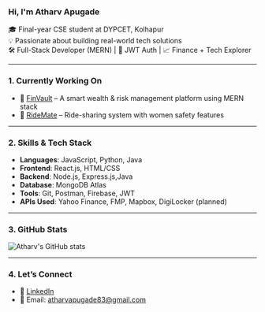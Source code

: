 ### Hi, I'm Atharv Apugade

🎓 Final-year CSE student at DYPCET, Kolhapur  
💡 Passionate about building real-world tech solutions  
🛠️ Full-Stack Developer (MERN) | 🔐 JWT Auth | 📈 Finance + Tech Explorer

---

### 1. Currently Working On

- 💼 [FinVault](https://github.com/atharvapugade/FinVault) – A smart wealth & risk management platform using MERN stack
- 🛵 [RideMate](https://github.com/atharvapugade/RideMate) – Ride-sharing system with women safety features


---

### 2. Skills & Tech Stack

- **Languages**: JavaScript, Python, Java
- **Frontend**: React.js, HTML/CSS
- **Backend**: Node.js, Express.js,Java
- **Database**: MongoDB Atlas
- **Tools**: Git, Postman, Firebase, JWT
- **APIs Used**: Yahoo Finance, FMP, Mapbox, DigiLocker (planned)

---

### 3. GitHub Stats

![Atharv's GitHub stats](https://github-readme-stats.vercel.app/api?username=atharvapugade&show_icons=true&theme=github_dark&count_private=true)

---

### 4. Let’s Connect

- 🔗 [LinkedIn]( https://www.linkedin.com/in/atharv-apugade-27a354285?utm_source=share&utm_campaign=share_via&utm_content=profile&utm_medium=android_app)
- 📧 Email: atharvapugade83@gmail.com
